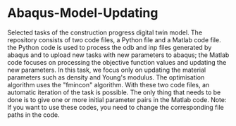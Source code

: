 # Abaqus-Model-Updating
Selected tasks of the construction progress digital twin model.
The repository consists of two code files, a Python file and a Matlab code file. the Python code is used to process the odb and inp files generated by abaqus and to upload new tasks with new parameters to abaqus; the Matlab code focuses on processing the objective function values and updating the new parameters.
In this task, we focus only on updating the material parameters such as density and Young's modulus.
The optimisation algorithm uses the "fmincon" algorithm.
With these two code files, an automatic iteration of the task is possible. The only thing that needs to be done is to give one or more initial parameter pairs in the Matlab code.
Note: If you want to use these codes, you need to change the corresponding file paths in the code.
